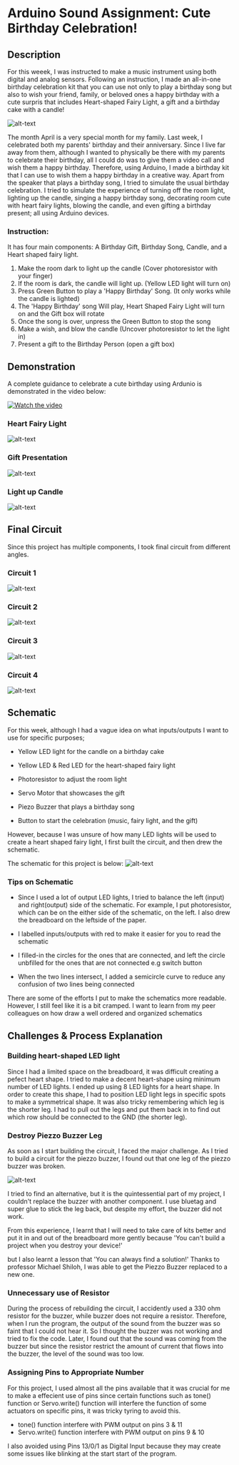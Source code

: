 # Arduino Sound Assignment: Cute Birthday Celebration! 

## Description 
For this weeek, I was instructed to make a music instrument using both digital and analog sensors. Following an instruction, I made an all-in-one birthday celebration kit that you can use not only to play a birthday song but also to wish your friend, family, or beloved ones a happy birthday with a cute surpris that includes Heart-shaped Fairy Light, a gift and a birthday cake with a candle!

![alt-text](Images/birthday.jpg)

The month April is a very special month for my family. Last week, I celebrated both my parents' birthday and their anniversary. Since I live far away from them, although I wanted to physically be there with my parents to celebrate their birthday, all I could do was to give them a video call and wish them a happy birthday. Therefore, using Arduino, I made a birthday kit that I can use to wish them a happy birthday in a creative way. Apart from the speaker that plays a birthday song, I tried to simulate the usual birthday celebration. I tried to simulate the experience of turning off the room light, lighting up the candle, singing a happy birthday song, decorating room cute with heart fairy lights, blowing the candle, and even gifting a birthday present; all using Arduino devices.

### Instruction:

It has four main components: A Birthday Gift, Birthday Song, Candle, and a Heart shaped fairy light. 

1. Make the room dark to light up the candle (Cover photoresistor with your finger)
2. If the room is dark, the candle will light up. (Yellow LED light will turn on)
3. Press Green Button to play a 'Happy Birthday' Song. (It only works while the candle is lighted)
4. The 'Happy Birthday' song Will play, Heart Shaped Fairy Light will turn on and the Gift box will rotate
5. Once the song is over, unpress the Green Button to stop the song
6. Make a wish, and blow the candle (Uncover photoresistor to let the light in) 
7. Present a gift to the Birthday Person (open a gift box)


## Demonstration 

A complete guidance to celebrate a cute birthday using Ardunio is demonstrated in the video below:

[![Watch the video](Images/youtube.jpg)](https://youtu.be/p1_w7RVucHg)


### Heart Fairy Light

![alt-text](Images/heartlight.gif)


### Gift Presentation

![alt-text](Images/present.gif)

### Light up Candle 

![alt-text](Images/candle.gif)


## Final Circuit

Since this project has multiple components, I took final circuit from different angles. 

### Circuit 1

![alt-text](Images/circuitone.png)

### Circuit 2

![alt-text](Images/circuittwo.png)

### Circuit 3

![alt-text](Images/circuit3.jpg)

### Circuit 4

![alt-text](Images/circuit4.png)


## Schematic

For this week, although I had a vague idea on what inputs/outputs I want to use for specific purposes;

- Yellow LED light for the candle on a birthday cake

- Yellow LED & Red LED for the heart-shaped fairy light

- Photoresistor to adjust the room light 

- Servo Motor that showcases the gift

- Piezo Buzzer that plays a birthday song 

- Button to start the celebration (music, fairy light, and the gift)

However, because I was unsure of how many LED lights will be used to create a heart shaped fairy light, I first built the circuit, and then drew the schematic. 

The schematic for this project is below:
![alt-text](Images/schematic.jpg)


### Tips on Schematic

- Since I used a lot of output LED lights, I tried to balance the left (input) and right(output) side of the schematic. For example, I put photoresistor, which can be on the either side of the schematic, on the left. I also drew the breadboard on the leftside of the paper.

- I labelled inputs/outputs with red to make it easier for you to read the schematic

- I filled-in the circles for the ones that are connected, and left the circle unbfilled for the ones that are not connected e.g switch button

- When the two lines intersect, I added a semicircle curve to reduce any confusion of two lines being connected

There are some of the efforts I put to make the schematics more readable. However, I still feel like it is a bit cramped. I want to learn from my peer colleagues on how draw a well ordered and organized schematics



## Challenges & Process Explanation 

### Building heart-shaped LED light

Since I had a limited space on the breadboard, it was difficult creating a pefect heart shape. I tried to make a decent heart-shape using minimum number of LED lights. I ended up using 8 LED lights for a heart shape. In order to create this shape, I had to position LED light legs in specific spots to make a symmetrical shape. It was also tricky remembering which leg is the shorter leg. I had to pull out the legs and put them back in to find out which row should be connected to the GND (the shorter leg).


### Destroy Piezzo Buzzer Leg

As soon as I start building the circuit, I faced the major challenge. As I tried to build a circuit for the piezzo buzzer, I found out that one leg of the piezzo buzzer was broken.

![alt-text](Images/brokenbuzzer.png)

I tried to find an alternative, but it is the quintessential part of my project, I couldn't replace the buzzer with another component. I use bluetag and super glue to stick the leg back, but despite my effort, the buzzer did not work. 

From this experience, I learnt that I will need to take care of kits better and put it in and out of the breadboard more gently because 'You can't build a project when you destroy your device!'

but I also learnt a lesson that 'You can always find a solution!' Thanks to professor Michael Shiloh, I was able to get the Piezzo Buzzer replaced to a new one. 


### Unnecessary use of Resistor

During the process of rebuilding the circuit, I accidently used a 330 ohm resistor for the buzzer, while buzzer does not require a resistor. Therefore, when I run the program, the output of the sound from the buzzer was so faint that I could not hear it. So I thought the buzzer was not working and tried to fix the code. Later, I found out that the sound was coming from the buzzer but since the resistor restrict the amount of current that flows into the buzzer, the level of the sound was too low. 

### Assigning Pins to Appropriate Number

For this project, I used almost all the pins available that it was crucial for me to make a effecient use of pins since certain functions such as tone() function or Servo.write() function will interfere the function of some actuators on specific pins, it was tricky tyring to avoid this. 

- tone() function interfere with PWM output on pins 3 & 11
- Servo.write() function interfere with PWM output on pins 9 & 10

I also avoided using Pins 13/0/1 as Digital Input because they may create some issues like blinking at the start start of the program.
